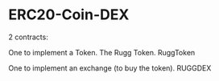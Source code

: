 # ERC20-Coin-DEX



2 contracts:

One to implement a Token. The Rugg Token.
RuggToken

One to implement an exchange (to buy the token).
RUGGDEX

